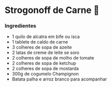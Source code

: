 # Strogonoff de Carne :meat_on_bone:

### Ingredientes

- 1 quilo de alcatra em bife ou isca
- 1 tablete de caldo de carne
- 3 colheres de sopa de azeite
- 2 latas de creme de leite se soro
- 2 colheres de sopa de molho de tomate
- 2 colheres de sopa de ketchup
- 2 colheres de sopa de mostarda
- 300g de cogumelo Champignon
- Batata palha e arroz branco para acompanhar
